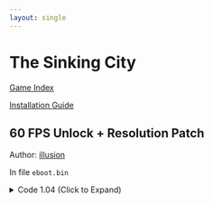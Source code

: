 ```yaml
---
layout: single
---
```


# The Sinking City

[Game Index](/patch/#patches)

[Installation Guide](https://illusion0001.github.io/install-instructions/)

## 60 FPS Unlock + Resolution Patch

Author: [illusion](https://twitter.com/illusion0002)

In file `eboot.bin`

<details>
<summary>Code 1.04 (Click to Expand)</summary>

{% highlight yml %}
- game: "The Sinking City"
  app_ver: "01.04"
  patch_ver: "1.0"
  name: "Resolution Patch"
  author: "illusion"
  note:
  arch: generic_orbis
  enabled: False # Todo: move this to a separate file
  patch_list:
        - [ bytes, 0x2204E3A, "48 E8 31 14 6D 00" ]
        - [ bytes, 0x2204706, "E8 76 1B 6D 00" ]
        - [ bytes, 0x28D6270, "CC 41 C7 04 8E 00 00 86 42 C4 C1 7A 10 04 8E EB 0D C7 44 21 04 55 55 85 41 C5 FA 10 61 04 C3" ]
        # Need to hardcode frametime to 16.67ms otherwise
        # Dynamic res will lock to 33.33ms
        # 00 00 86 42 # 67.0f
        # 55 55 85 41 # 16.67f
{% endhighlight %}

</details>
